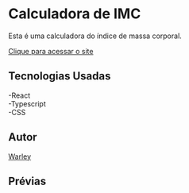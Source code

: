 # Calculadora de IMC

Esta é uma calculadora do índice de massa corporal.

<a href="https://calc-bmi.vercel.app/">Clique para acessar o site</a> 

## Tecnologias Usadas

-React  
-Typescript  
-CSS

## Autor
<a href="">Warley</a>

## Prévias
